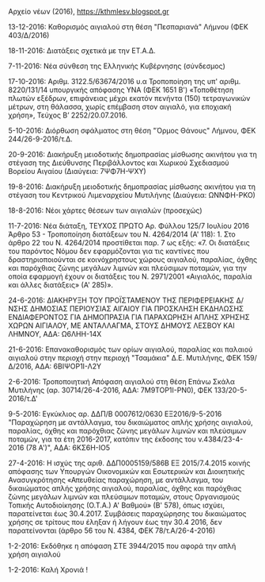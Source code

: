 Αρχείο νέων (2016), https://kthmlesv.blogspot.gr

13-12-2016: Καθορισμός αιγιαλού στη θέση "Πεσπαριανά" Λήμνου (ΦΕΚ 403/Δ/2016)

18-11-2016: Διατάξεις σχετικά με την ΕΤ.Α.Δ.

7-11-2016: Νέα σύνθεση της Ελληνικής Κυβέρνησης (σύνδεσμος)

17-10-2016:  Αριθμ. 3122.5/63674/2016 υ.α Τροποποίηση της υπ' αριθμ. 8220/131/14 υπουργικής απόφασης ΥΝΑ (ΦΕΚ 1651 Β') «Τοποθέτηση πλωτών εξέδρων, επιφάνειας μέχρι εκατόν πενήντα (150) τετραγωνικών μέτρων, στη θάλασσα, χωρίς επέμβαση στον αιγιαλό, για εποχιακή χρήση», Τεύχος Β’ 2252/20.07.2016.

5-10-2016: Διόρθωση σφάλματος στη θέση "Όρμος Θάνους" Λήμνου, ΦΕΚ 244/26-9-2016/τ.Δ.

20-9-2016: Διακήρυξη μειοδοτικής δημοπρασίας μίσθωσης ακινήτου για τη στέγαση της Διεύθυνσης Περιβάλλοντος και Χωρικού Σχεδιασμού Βορείου Αιγαίου (Διαύγεια: 7ΨΦ7Η-ΨΧΥ)

19-8-2016: Διακήρυξη μειοδοτικής δημοπρασίας μίσθωσης ακινήτου για τη στέγαση του Κεντρικού Λιμεναρχείου Μυτιλήνης (Διαύγεια: ΩΝΝΦΗ-ΡΚΟ)

18-8-2016: Νέοι χάρτες θέσεων των αιγιαλών (προσεχώς)

11-7-2016: Νέα διάταξη, ΤΕΥΧΟΣ ΠΡΩΤΟ Αρ. Φύλλου 125/7 Ιουλίου 2016
Άρθρο 53 - Τροποποίηση διατάξεων του Ν. 4264/2014 (Α' 118): 1. Στο άρθρο 22 του Ν. 4264/2014 προστίθεται παρ. 7 ως εξής: «7. Οι διατάξεις του παρόντος Νόμου δεν εφαρμόζονται για τις καντίνες που δραστηριοποιούνται σε κοινόχρηστους χώρους αιγιαλού, παραλίας, όχθης και παρόχθιας ζώνης μεγάλων λιμνών και πλεύσιμων ποταμών, για την οποία εφαρμογή έχουν οι διατάξεις του Ν. 2971/2001 «Αιγιαλός, παραλία και άλλες διατάξεις» (Α' 285)».

24-6-2016: ΔΙΑΚΗΡΥΞΗ ΤΟΥ ΠΡΟΪΣΤΑΜΕΝΟΥ ΤΗΣ ΠΕΡΙΦΕΡΕΙΑΚΗΣ Δ/ΝΣΗΣ ΔΗΜΟΣΙΑΣ ΠΕΡΙΟΥΣΙΑΣ ΑΙΓΑΙΟΥ ΓΙΑ ΠΡΟΣΚΛΗΣΗ ΕΚΔΗΛΩΣΗΣ ΕΝΔΙΑΦΕΡΟΝΤΟΣ ΓΙΑ ΔΗΜΟΠΡΑΣΙΑ ΓΙΑ ΠΑΡΑΧΩΡΗΣΗ ΑΠΛΗΣ ΧΡΗΣΗΣ ΧΩΡΩΝ ΑΙΓΙΑΛΟΥ, ΜΕ ΑΝΤΑΛΛΑΓΜΑ, ΣΤΟΥΣ ΔΗΜΟΥΣ ΛΕΣΒΟΥ ΚΑΙ ΛΗΜΝΟΥ, ΑΔΑ: Ω6ΛΗΗ-14Χ

21-6-2016: Επανακαθορισμός των ορίων αιγιαλού, παραλίας και παλαιού αιγιαλού στην περιοχή στην περιοχή "Τσαμάκια" Δ.Ε. Μυτιλήνης, ΦΕΚ 159/Δ/2016, ΑΔΑ: 6ΒΙΨΟΡ1Ι-Λ2Υ

2-6-2016: Τροποποιητική Απόφαση αιγιαλού στη θέση Επάνω Σκάλα Μυτιλήνης (αρ. 30714/26-4-2016, ΑΔΑ: 7Μ9ΤΟΡ1Ι-ΡΝ0), ΦΕΚ 133/20-5-2016/τ.Δ'

9-5-2016: Εγκύκλιος αρ. ΔΔΠ/Β 0007612/0630 ΕΞ2016/9-5-2016 "Παραχώρηση με αντάλλαγμα, του δικαιώματος απλής χρήσης αιγιαλού, παραλίας, όχθης και παρόχθιας ζώνης μεγάλων λιμνών και πλεύσιμων ποταμών, για τα έτη 2016-2017, κατόπιν της έκδοσης του ν.4384/23-4-2016 (78 Α')", ΑΔΑ: 6ΚΣ6Η-ΙΟ5

27-4-2016: Η ισχύς της αριθ. ΔΔΠ0005159/586Β ΕΞ 2015/7.4.2015 κοινής απόφασης των Υπουργών Οικονομικών και Εσωτερικών και Διοικητικής Ανασυγκρότησης «Απευθείας παραχώρηση, με αντάλλαγμα, του δικαιώματος απλής χρήσης αιγιαλού, παραλίας, όχθης και παρόχθιας ζώνης μεγάλων λιμνών και πλεύσιμων ποταμών, στους Οργανισμούς Τοπικής Αυτοδιοίκησης (Ο.Τ.Α.) Α' Βαθμού» (Β' 578), όπως ισχύει, παρατείνεται έως 30.4.2017. Συμβάσεις παραχώρησης του δικαιώματος χρήσης σε τρίτους που έληξαν ή λήγουν έως την 30.4 2016, δεν παρατείνονται (άρθρο 56 του N. 4384, ΦΕΚ 78/τ.Α/26-4-2016)

1-2-2016: Εκδόθηκε η απόφαση ΣΤΕ 3944/2015 που αφορά την απλή χρήση αιγιαλού

1-2-2016: Καλή Χρονιά !
